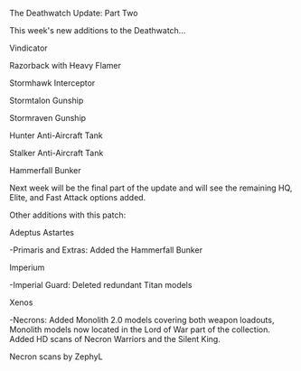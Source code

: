 The Deathwatch Update: Part Two

This week's new additions to the Deathwatch...

Vindicator

Razorback with Heavy Flamer

Stormhawk Interceptor

Stormtalon Gunship

Stormraven Gunship

Hunter Anti-Aircraft Tank

Stalker Anti-Aircraft Tank

Hammerfall Bunker


Next week will be the final part of the update and will see the remaining HQ, Elite, and Fast Attack options added.


Other additions with this patch:

Adeptus Astartes

-Primaris and Extras: Added the Hammerfall Bunker

Imperium

-Imperial Guard: Deleted redundant Titan models

Xenos

-Necrons: Added Monolith 2.0 models covering both weapon loadouts, Monolith models now located in the Lord of War part of the collection. Added HD scans of Necron Warriors and the Silent King.


Necron scans by ZephyL
